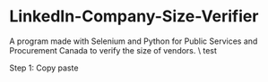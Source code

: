 # LinkedIn-Company-Size-Verifier
A program made with Selenium and Python for Public Services and Procurement Canada to verify the size of vendors. \\ test


Step 1: Copy paste
